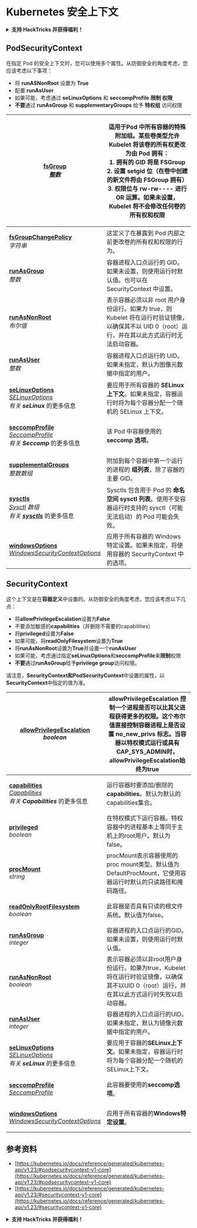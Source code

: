 # Kubernetes 安全上下文

<details>

<summary><strong>支持 HackTricks 并获得福利！</strong></summary>

* 如果您想在 HackTricks 中看到您的公司广告，或者如果您想访问 PEASS 的最新版本或下载 PDF 版的 HackTricks，请查看[**订阅计划**](https://github.com/sponsors/carlospolop)！
* 获取[**官方 PEASS 和 HackTricks 商品**](https://peass.creator-spring.com)
* 发现我们的独家[**NFTs**](https://opensea.io/collection/the-peass-family)收藏品[**The PEASS Family**](https://opensea.io/collection/the-peass-family)
* **加入** 💬 [**Discord 群组**](https://discord.gg/hRep4RUj7f) 或 [**Telegram 群组**](https://t.me/peass)，或者在 **Twitter** 上 **关注** 我 🐦 [**@carlospolopm**](https://twitter.com/carlospolopm)**。**
* **通过向** [**HackTricks**](https://github.com/carlospolop/hacktricks) **和** [**HackTricks Cloud**](https://github.com/carlospolop/hacktricks-cloud) **github 仓库提交 PR 来分享您的黑客技巧。**

</details>

## PodSecurityContext <a href="#podsecuritycontext-v1-core" id="podsecuritycontext-v1-core"></a>

在指定 Pod 的安全上下文时，您可以使用多个属性。从防御安全的角度考虑，您应该考虑以下事项：

* 将 **runASNonRoot** 设置为 **True**
* 配置 **runAsUser**
* 如果可能，考虑通过 **seLinuxOptions** 和 **seccompProfile** **限制** **权限**
* **不要**通过 **runAsGroup** 和 **supplementaryGroups** 给予 **特权组** 访问权限

| <p><a href="https://kubernetes.io/docs/reference/generated/kubernetes-api/v1.23/#podsecuritycontext-v1-core"><strong>fsGroup</strong></a><br><em>整数</em></p>                                                                                                                                                                                                                                                 | <p>适用于<strong>Pod 中所有容器的特殊附加组</strong>。某些卷类型允许 Kubelet 将该卷的所有权更改为由 Pod 拥有：<br>1. 拥有的 GID 将是 FSGroup<br>2. 设置 setgid 位（在卷中创建的新文件将由 FSGroup 拥有）<br>3. 权限位与 rw-rw---- 进行 OR 运算。如果未设置，Kubelet 将不会修改任何卷的所有权和权限</p> |
| ----------------------------------------------------------------------------------------------------------------------------------------------------------------------------------------------------------------------------------------------------------------------------------------------------------------------------------------------------------------------------------------------------------------- | ------------------------------------------------------------------------------------------------------------------------------------------------------------------------------------------------------------------------------------------------------------------------------------------------------------------------------------------------------------------------------------------------------------------------------------------------------------------------------------- |
| <p><a href="https://kubernetes.io/docs/reference/generated/kubernetes-api/v1.23/#podsecuritycontext-v1-core"><strong>fsGroupChangePolicy</strong></a><br><em>字符串</em></p>                                                                                                                                                                                                                                      | 这定义了在暴露到 Pod 内部之前更改卷的所有权和权限的行为。                                                                                                                                                                                                                                                                                                                                                                                                                                         |
| <p><a href="https://kubernetes.io/docs/reference/generated/kubernetes-api/v1.23/#podsecuritycontext-v1-core"><strong>runAsGroup</strong></a><br><em>整数</em></p>                                                                                                                                                                                                                                              | 容器进程入口点运行的 GID。如果未设置，则使用运行时默认值。也可以在 SecurityContext 中设置。                                                                                                                                                                                                                                                                                                                                                        |
| <p><a href="https://kubernetes.io/docs/reference/generated/kubernetes-api/v1.23/#podsecuritycontext-v1-core"><strong>runAsNonRoot</strong></a><br><em>布尔值</em></p>                                                                                                                                                                                                                                            | 表示容器必须以非 root 用户身份运行。如果为 true，则 Kubelet 将在运行时验证镜像，以确保其不以 UID 0（root）运行，并在其以此方式运行时无法启动容器。                                                                                                                                                                                                                                                                          |
| <p><a href="https://kubernetes.io/docs/reference/generated/kubernetes-api/v1.23/#podsecuritycontext-v1-core"><strong>runAsUser</strong></a><br><em>整数</em></p>                                                                                                                                                                                                                                               | 容器进程入口点运行的 UID。如果未指定，默认为图像元数据中指定的用户。                                                                                                                                                                                                                                                                                                                                                              |
| <p><a href="https://kubernetes.io/docs/reference/generated/kubernetes-api/v1.23/#podsecuritycontext-v1-core"><strong>seLinuxOptions</strong></a><br><a href="https://kubernetes.io/docs/reference/generated/kubernetes-api/v1.23/#selinuxoptions-v1-core"><em>SELinuxOptions</em></a><br><em>有关</em> <em><strong>seLinux</strong></em> 的更多信息</p>                                                           | 要应用于所有容器的 **SELinux 上下文**。如果未指定，容器运行时将为每个容器分配一个随机的 SELinux 上下文。                                                                                                                                                                                                                                                                                                                             |
| <p><a href="https://kubernetes.io/docs/reference/generated/kubernetes-api/v1.23/#podsecuritycontext-v1-core"><strong>seccompProfile</strong></a><br><a href="https://kubernetes.io/docs/reference/generated/kubernetes-api/v1.23/#seccompprofile-v1-core"><em>SeccompProfile</em></a><br><em>有关</em> <em><strong>Seccomp</strong></em> 的更多信息</p>                                                           | 该 Pod 中容器使用的 **seccomp 选项**。                                                                                                                                                                                                                                                                                                                                                                                                                         |
| <p><a href="https://kubernetes.io/docs/reference/generated/kubernetes-api/v1.23/#podsecuritycontext-v1-core"><strong>supplementalGroups</strong></a><br><em>整数数组</em></p>                                                                                                                                                                                                                                | 附加到每个容器中第一个运行的进程的 **组列表**，除了容器的主要 GID。                                                                                                                                                                                                                                                                                                                                                                  |
| <p><a href="https://kubernetes.io/docs/reference/generated/kubernetes-api/v1.23/#podsecuritycontext-v1-core"><strong>sysctls</strong></a><br><a href="https://kubernetes.io/docs/reference/generated/kubernetes-api/v1.23/#sysctl-v1-core"><em>Sysctl</em></a> <em>数组</em><br><em>有关</em> <a href="https://www.garron.me/en/go2linux/sysctl-linux.html"><em><strong>sysctls</strong></em></a> 的更多信息</p> | Sysctls 包含用于 Pod 的 **命名空间 sysctl 列表**。使用不受容器运行时支持的 sysctl（可能无法启动）的 Pod 可能会失败。                                                                                                                                                                                                                                                                                                                                        |
| <p><a href="https://kubernetes.io/docs/reference/generated/kubernetes-api/v1.23/#podsecuritycontext-v1-core"><strong>windowsOptions</strong></a><br><a href="https://kubernetes.io/docs/reference/generated/kubernetes-api/v1.23/#windowssecuritycontextoptions-v1-core"><em>WindowsSecurityContextOptions</em></a></p>                                                                                           | 应用于所有容器的 Windows 特定设置。如果未指定，将使用容器的 SecurityContext 中的选项。                                                                                                                                                                                                                                                                                                                                               |
## SecurityContext

这个上下文是在**容器定义**中设置的。从防御安全的角度考虑，您应该考虑以下几点：

* 将**allowPrivilegeEscalation**设置为**False**
* 不要添加敏感的**capabilities**（并删除不需要的capabilities）
* 将**privileged**设置为**False**
* 如果可能，将**readOnlyFilesystem**设置为**True**
* 将**runAsNonRoot**设置为**True**并设置一个**runAsUser**
* 如果可能，考虑通过指定**seLinuxOptions**和**seccompProfile**来**限制**权限
* **不要**通过**runAsGroup**给予**privilege group**访问权限。

请注意，**SecurityContext和PodSecurityContext**中设置的属性，以**SecurityContext**中指定的值为准。

| <p><a href="https://kubernetes.io/docs/reference/generated/kubernetes-api/v1.23/#securitycontext-v1-core"><strong>allowPrivilegeEscalation</strong></a><br><em>boolean</em></p>                                                                                                                                                                      | **allowPrivilegeEscalation** 控制一个进程是否可以比其父进程获得更多的权限。这个布尔值直接控制容器进程上是否设置 no_new_privs 标志。当容器以**特权模式**运行或具有**CAP_SYS_ADMIN**时，allowPrivilegeEscalation始终为true |
| ---------------------------------------------------------------------------------------------------------------------------------------------------------------------------------------------------------------------------------------------------------------------------------------------------------------------------------------------------- | ------------------------------------------------------------------------------------------------------------------------------------------------------------------------------------------------------------------------------------------------------------------------------------------------------------------------- |
| <p><a href="https://kubernetes.io/docs/reference/generated/kubernetes-api/v1.23/#securitycontext-v1-core"><strong>capabilities</strong></a><br><a href="https://kubernetes.io/docs/reference/generated/kubernetes-api/v1.23/#capabilities-v1-core"><em>Capabilities</em></a><br><em>有关</em> <em><strong>Capabilities</strong></em> 的更多信息</p>  | 运行容器时要添加/删除的**capabilities**。默认为默认的capabilities集合。                                                                                                                                                                                                                    |
| <p><a href="https://kubernetes.io/docs/reference/generated/kubernetes-api/v1.23/#securitycontext-v1-core"><strong>privileged</strong></a><br><em>boolean</em></p>                                                                                                                                                                                    | 在特权模式下运行容器。特权容器中的进程基本上等同于主机上的root用户。默认为false。                                                                                                                                                                               |
| <p><a href="https://kubernetes.io/docs/reference/generated/kubernetes-api/v1.23/#securitycontext-v1-core"><strong>procMount</strong></a><br><em>string</em></p>                                                                                                                                                                                      | procMount表示容器使用的proc mount类型。默认值为DefaultProcMount，它使用容器运行时默认的只读路径和掩码路径。                                                                                                                                    |
| <p><a href="https://kubernetes.io/docs/reference/generated/kubernetes-api/v1.23/#securitycontext-v1-core"><strong>readOnlyRootFilesystem</strong></a><br><em>boolean</em></p>                                                                                                                                                                        | 此容器是否具有只读的根文件系统。默认值为false。                                                                                                                                                                                                                                             |
| <p><a href="https://kubernetes.io/docs/reference/generated/kubernetes-api/v1.23/#securitycontext-v1-core"><strong>runAsGroup</strong></a><br><em>integer</em></p>                                                                                                                                                                                    | 容器进程的入口点运行的GID。如果未设置，则使用运行时默认值。                                                                                                                                                                                                                                |
| <p><a href="https://kubernetes.io/docs/reference/generated/kubernetes-api/v1.23/#securitycontext-v1-core"><strong>runAsNonRoot</strong></a><br><em>boolean</em></p>                                                                                                                                                                                  | 表示容器必须以非root用户身份运行。如果为true，Kubelet将在运行时验证镜像，以确保其不以UID 0（root）运行，并在其以此方式运行时失败以启动容器。                                                                                                          |
| <p><a href="https://kubernetes.io/docs/reference/generated/kubernetes-api/v1.23/#securitycontext-v1-core"><strong>runAsUser</strong></a><br><em>integer</em></p>                                                                                                                                                                                     | 容器进程的入口点运行的UID。如果未指定，默认为镜像元数据中指定的用户。                                                                                                                                                                                                  |
| <p><a href="https://kubernetes.io/docs/reference/generated/kubernetes-api/v1.23/#securitycontext-v1-core"><strong>seLinuxOptions</strong></a><br><a href="https://kubernetes.io/docs/reference/generated/kubernetes-api/v1.23/#selinuxoptions-v1-core"><em>SELinuxOptions</em></a><br><em>有关</em> <em><strong>seLinux</strong></em> 的更多信息</p> | 要应用于容器的**SELinux上下文**。如果未指定，容器运行时将为每个容器分配一个随机的SELinux上下文。                                                                                                                                                                  |
| <p><a href="https://kubernetes.io/docs/reference/generated/kubernetes-api/v1.23/#securitycontext-v1-core"><strong>seccompProfile</strong></a><br><a href="https://kubernetes.io/docs/reference/generated/kubernetes-api/v1.23/#seccompprofile-v1-core"><em>SeccompProfile</em></a></p>                                                               | 此容器要使用的**seccomp选项**。                                                                                                                                                                                                                                                                         |
| <p><a href="https://kubernetes.io/docs/reference/generated/kubernetes-api/v1.23/#securitycontext-v1-core"><strong>windowsOptions</strong></a><br><a href="https://kubernetes.io/docs/reference/generated/kubernetes-api/v1.23/#windowssecuritycontextoptions-v1-core"><em>WindowsSecurityContextOptions</em></a></p>                                 | 应用于所有容器的**Windows特定设置**。                                                                                                                                                                                                                                                              |

## 参考资料

* [https://kubernetes.io/docs/reference/generated/kubernetes-api/v1.23/#podsecuritycontext-v1-core](https://kubernetes.io/docs/reference/generated/kubernetes-api/v1.23/#podsecuritycontext-v1-core)
* [https://kubernetes.io/docs/reference/generated/kubernetes-api/v1.23/#securitycontext-v1-core](https://kubernetes.io/docs/reference/generated/kubernetes-api/v1.23/#securitycontext-v1-core)

<details>

<summary><strong>支持 HackTricks 并获得福利！</strong></summary>

* 如果您想在 HackTricks 中看到您的公司广告，或者如果您想访问最新版本的 PEASS 或下载 PDF 版的 HackTricks，请查看[**订阅计划**](https://github.com/sponsors/carlospolop)！
* 获得[**官方 PEASS & HackTricks 商品**](https://peass.creator-spring.com)
* 发现[**The PEASS Family**](https://opensea.io/collection/the-peass-family)，我们的独家[NFT](https://opensea.io/collection/the-peass-family)收藏品
* **加入** 💬 [**Discord 群组**](https://discord.gg/hRep4RUj7f) 或 [**Telegram 群组**](https://t.me/peass)，或在 **Twitter** 上 **关注**我 🐦 [**@carlospolopm**](https://twitter.com/carlospolopm)**。**
* **通过向** [**HackTricks**](https://github.com/carlospolop/hacktricks) 和 [**HackTricks Cloud**](https://github.com/carlospolop/hacktricks-cloud) **github 仓库提交 PR 来分享您的黑客技巧。**

</details>
